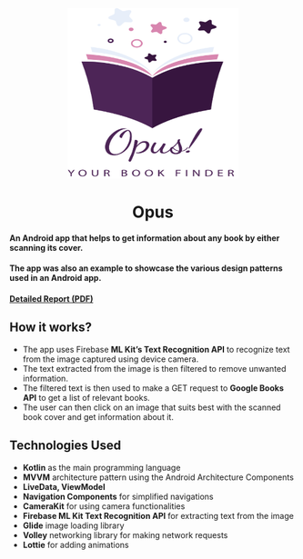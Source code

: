 <p align="center">
  <img src="/app/src/main/opus.png"  width="300" height="300">
  <h1 align="center">Opus</h1>
</p>

#### An Android app that helps to get information about any book by either scanning its cover.
#### The app was also an example to showcase the various design patterns used in an Android app.

#### [Detailed Report (PDF)](https://drive.google.com/open?id=1C2GzC1R36ZzM7iOpnSlr0cWrwtR1iE9d)

## How it works?
* The app uses Firebase **ML Kit’s Text Recognition API** to recognize text from the image captured using device camera.
* The text extracted from the image is then filtered to remove unwanted information.
* The filtered text is then used to make a GET request to **Google Books API** to get a list of relevant books.
* The user can then click on an image that suits best with the scanned book cover and get information about it.

## Technologies Used

* **Kotlin** as the main programming language
* **MVVM** architecture pattern using the Android Architecture Components
* **LiveData, ViewModel**
* **Navigation Components** for simplified navigations
* **CameraKit** for using camera functionalities
* **Firebase ML Kit Text Recognition API** for extracting text from the image
* **Glide** image loading library
* **Volley** networking library for making network requests
* **Lottie** for adding animations
